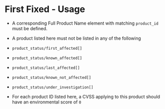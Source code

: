 # First Fixed - Usage

* A corresponding Full Product Name element with matching `product_id` must be defined.

* A product listed here must not be listed in any of the following

* `product_status/first_affected[]`
* `product_status/known_affected[]`
* `product_status/last_affected[]`
* `product_status/known_not_affected[]`
* `product_status/under_investigation[]`

* For each product ID listed here, a CVSS applying to this product should have an environmental score of `0`
